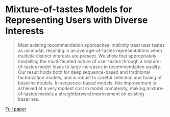 # Mixture-of-tastes Models for Representing Users with Diverse Interests
> Most existing recommendation approaches implicitly treat user tastes as unimodal, resulting in an average-of-tastes representations when multiple distinct interests are present. We show that appropriately modelling the multi-faceted nature of user tastes through a mixture-of-tastes model leads to large increases in recommendation quality. Our result holds both for deep sequence-based and traditional factorization models, and is robust to careful selection and tuning of baseline models. In sequence-based models, this improvement is achieved at a very modest cost in model complexity, making mixture-of-tastes models a straightforward improvement on existing baselines.

[Full paper](paper/paper.pdf)
